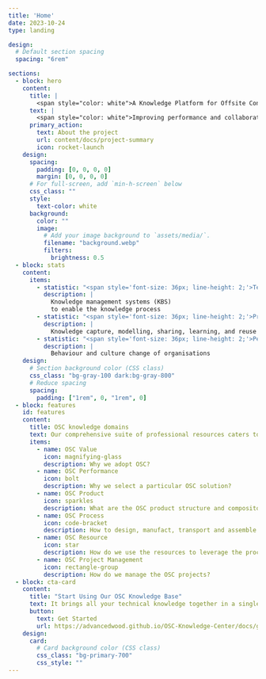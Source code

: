 ```yaml
---
title: 'Home'
date: 2023-10-24
type: landing

design:
  # Default section spacing
  spacing: "6rem"

sections:
  - block: hero
    content:
      title: |
        <span style="color: white">A Knowledge Platform for Offsite Construction (OSC)</span>
      text: |
        <span style="color: white">Improving performance and collaboration for offsite construction through learning from projects and knowledge reuse by using an integrated open OSC knowledge base</span>
      primary_action:
        text: About the project
        url: content/docs/project-summary
        icon: rocket-launch
    design:
      spacing:
        padding: [0, 0, 0, 0]
        margin: [0, 0, 0, 0]
      # For full-screen, add `min-h-screen` below
      css_class: ""
      style:
        text-color: white
      background:
        color: ""
        image:
          # Add your image background to `assets/media/`.
          filename: "background.webp"
          filters:
            brightness: 0.5
  - block: stats
    content:
      items:
        - statistic: "<span style='font-size: 36px; line-height: 2;'>Technology</span>"
          description: |
            Knowledge management systems (KBS)  
            to enable the knowledge process
        - statistic: "<span style='font-size: 36px; line-height: 2;'>Process</span>"
          description: |
            Knowledge capture, modelling, sharing, learning, and reuse
        - statistic: "<span style='font-size: 36px; line-height: 2;'>People</span>"
          description: |
            Behaviour and culture change of organisations
    design:
      # Section background color (CSS class)
      css_class: "bg-gray-100 dark:bg-gray-800"
      # Reduce spacing
      spacing:
        padding: ["1rem", 0, "1rem", 0]
  - block: features
    id: features
    content:
      title: OSC knowledge domains
      text: Our comprehensive suite of professional resources caters to diverse OSC knowledge domains, including OSC performance, OSC product, OSC processes, OSC resources and OSC project mangement.
      items:
        - name: OSC Value
          icon: magnifying-glass
          description: Why we adopt OSC?
        - name: OSC Performance
          icon: bolt
          description: Why we select a particular OSC solution?
        - name: OSC Product
          icon: sparkles
          description: What are the OSC product structure and compositon?
        - name: OSC Process
          icon: code-bracket
          description: How to design, manufact, transport and assemble OSC products?
        - name: OSC Resource
          icon: star
          description: How do we use the resources to leverage the process?
        - name: OSC Project Management
          icon: rectangle-group
          description: How do we manage the OSC projects?
  - block: cta-card
    content:
      title: "Start Using Our OSC Knowledge Base"
      text: It brings all your technical knowledge together in a single, centralized knowledge base. Easily search and reuse it every day!
      button:
        text: Get Started
        url: https://advancedwood.github.io/OSC-Knowledge-Center/docs/guide/
    design:
      card:
        # Card background color (CSS class)
        css_class: "bg-primary-700"
        css_style: ""
---
```

